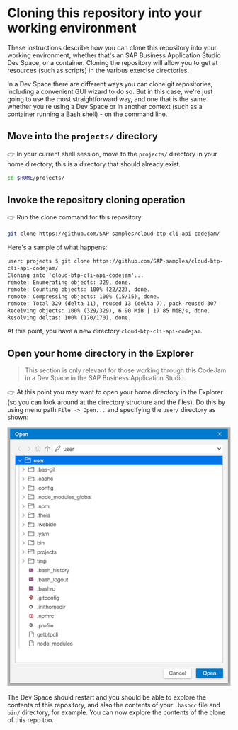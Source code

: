 # Cloning this repository into your working environment

These instructions describe how you can clone this repository into your working environment, whether that's an SAP Business Application Studio Dev Space, or a container. Cloning the repository will allow you to get at resources (such as scripts) in the various exercise directories.

In a Dev Space there are different ways you can clone git repositories, including a convenient GUI wizard to do so. But in this case, we're just going to use the most straightforward way, and one that is the same whether you're using a Dev Space or in another context (such as a container running a Bash shell) - on the command line.

## Move into the `projects/` directory

👉 In your current shell session, move to the `projects/` directory in your home directory; this is a directory that should already exist.

```bash
cd $HOME/projects/
```

## Invoke the repository cloning operation

👉 Run the clone command for this repository:

```bash
git clone https://github.com/SAP-samples/cloud-btp-cli-api-codejam/
```

Here's a sample of what happens:

```text
user: projects $ git clone https://github.com/SAP-samples/cloud-btp-cli-api-codejam/
Cloning into 'cloud-btp-cli-api-codejam'...
remote: Enumerating objects: 329, done.
remote: Counting objects: 100% (22/22), done.
remote: Compressing objects: 100% (15/15), done.
remote: Total 329 (delta 11), reused 13 (delta 7), pack-reused 307
Receiving objects: 100% (329/329), 6.90 MiB | 17.85 MiB/s, done.
Resolving deltas: 100% (170/170), done.
```

At this point, you have a new directory `cloud-btp-cli-api-codejam`.

## Open your home directory in the Explorer

> This section is only relevant for those working through this CodeJam in a Dev Space in the SAP Business Application Studio.

👉 At this point you may want to open your home directory in the Explorer (so you can look around at the directory structure and the files). Do this by using menu path `File -> Open...` and specifying the `user/` directory as shown:

![opening the user directory](assets/open-user-dir.png)

The Dev Space should restart and you should be able to explore the contents of this repository, and also the contents of your `.bashrc` file and `bin/` directory, for example. You can now explore the contents of the clone of this repo too.
